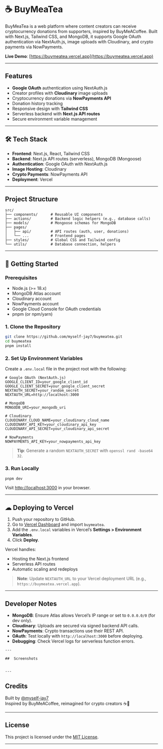 # ☕ BuyMeaTea

BuyMeaTea is a web platform where content creators can receive cryptocurrency donations from supporters, inspired by BuyMeACoffee. Built with Next.js, Tailwind CSS, and MongoDB, it supports Google OAuth authentication via NextAuth.js, image uploads with Cloudinary, and crypto payments via NowPayments.

 **Live Demo**: [https://buymeatea.vercel.app](https://buymeatea.vercel.app)

---

## Features

-  **Google OAuth** authentication using NextAuth.js
-  Creator profiles with **Cloudinary** image uploads
-  Cryptocurrency donations via **NowPayments API**
-  Donation history tracking
-  Responsive design with **Tailwind CSS**
-  Serverless backend with **Next.js API routes**
-  Secure environment variable management

---

## 🛠 Tech Stack

- **Frontend**: Next.js, React, Tailwind CSS
- **Backend**: Next.js API routes (serverless), MongoDB (Mongoose)
- **Authentication**: Google OAuth with NextAuth.js
- **Image Hosting**: Cloudinary
- **Crypto Payments**: NowPayments API
- **Deployment**: Vercel

---

## Project Structure
```
src/
├── components/      # Reusable UI components
├── actions/         # Backend logic helpers (e.g., database calls)
├── models/          # Mongoose schemas for MongoDB
├── pages/
│   ├── api/         # API routes (auth, user, donations)
│   └── ...          # Frontend pages
├── styles/          # Global CSS and Tailwind config
└── utils/           # Database connection, helpers
```

---

## 🚀 Getting Started

### Prerequisites

- Node.js (>= 18.x)
- MongoDB Atlas account
- Cloudinary account
- NowPayments account
- Google Cloud Console for OAuth credentials
- pnpm (or npm/yarn)

### 1. Clone the Repository

```bash
git clone https://github.com/myself-jay7/buymeatea.git
cd buymeatea
pnpm install
```

### 2. Set Up Environment Variables

Create a `.env.local` file in the project root with the following:

```env
# Google OAuth (NextAuth.js)
GOOGLE_CLIENT_ID=your_google_client_id
GOOGLE_CLIENT_SECRET=your_google_client_secret
NEXTAUTH_SECRET=your_random_secret
NEXTAUTH_URL=http://localhost:3000

# MongoDB
MONGODB_URI=your_mongodb_uri

# Cloudinary
CLOUDINARY_CLOUD_NAME=your_cloudinary_cloud_name
CLOUDINARY_API_KEY=your_cloudinary_api_key
CLOUDINARY_API_SECRET=your_cloudinary_api_secret

# NowPayments
NOWPAYMENTS_API_KEY=your_nowpayments_api_key
```

> **Tip**: Generate a random `NEXTAUTH_SECRET` with `openssl rand -base64 32`.  

### 3. Run Locally

```bash
pnpm dev

```

Visit [http://localhost:3000](http://localhost:3000) in your browser.

---

## ☁ Deploying to Vercel

1. Push your repository to GitHub.
2. Go to [Vercel Dashboard](https://vercel.com/import) and import `buymeatea`.
3. Add the `.env.local` variables in Vercel’s **Settings > Environment Variables**.
4. Click **Deploy**.

Vercel handles:
- Hosting the Next.js frontend
- Serverless API routes
- Automatic scaling and redeploys

> **Note**: Update `NEXTAUTH_URL` to your Vercel deployment URL (e.g., `https://buymeatea.vercel.app`).

---

##  Developer Notes

- **MongoDB**: Ensure Atlas allows Vercel’s IP range or set to `0.0.0.0/0` (for dev only).
- **Cloudinary**: Uploads are secured via signed backend API calls.
- **NowPayments**: Crypto transactions use their REST API.
- **OAuth**: Test locally with `http://localhost:3000` before deploying.
- **Debugging**: Check Vercel logs for serverless function errors.
```
---

##  Screenshots


---
```
##  Credits

Built by [@myself-jay7](https://github.com/myself-jay7)  
Inspired by BuyMeACoffee, reimagined for crypto creators ☕💸

---

##  License

This project is licensed under the [MIT License](LICENSE).


---
